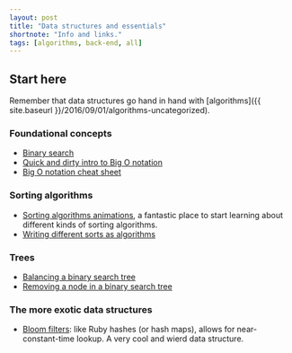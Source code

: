 ```yaml
---
layout: post
title: "Data structures and essentials"
shortnote: "Info and links."
tags: [algorithms, back-end, all]
---
```


## Start here
Remember that data structures go hand in hand with [algorithms]({{ site.baseurl }}/2016/09/01/algorithms-uncategorized).

### Foundational concepts
* [Binary search](http://fluxusfrequency.github.io/blog/2014/01/31/building-a-binary-search/)
* [Quick and dirty intro to Big O notation](http://blog.honeybadger.io/a-rubyist-s-guide-to-big-o-notation/)
* [Big O notation cheat sheet](http://bigocheatsheet.com/)

### Sorting algorithms
* [Sorting algorithms animations](http://www.sorting-algorithms.com/), a fantastic place to start learning about different kinds of sorting algorithms.
* [Writing different sorts as algorithms](https://www.nczonline.net/blog/tag/algorithms/)

### Trees
* [Balancing a binary search tree](http://www.stoimen.com/blog/2012/07/03/computer-algorithms-balancing-a-binary-search-tree/)
* [Removing a node in a binary search tree](http://www.algolist.net/Data_structures/Binary_search_tree/Removal)

### The more exotic data structures
* [Bloom filters](https://subvisual.co/blog/posts/96-a-look-into-bloom-filters-with-ruby): like Ruby hashes (or hash maps), allows for near-constant-time lookup. A very cool and wierd data structure.
